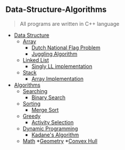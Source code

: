 ## Data-Structure-Algorithms ##
>All programs are written in C++ language

  * [Data Structure](https://github.com/ssashish21/Data-Structure-Algorithms/tree/master/Data%20Structure)
      * [Array](https://github.com/ssashish21/Data-Structure-Algorithms/tree/master/Data%20Structure/Array)
          * [Dutch National Flag Problem](https://github.com/ssashish21/Data-Structure-Algorithms/blob/master/Data%20Structure/Array/DutchNationalFlagProb.cpp) 
          * [Juggling Algorithm](https://github.com/ssashish21/Data-Structure-Algorithms/blob/master/Data%20Structure/Array/Juggling%20Algorithm.cpp)      
      * [Linked List](https://github.com/ssashish21/Data-Structure-Algorithms/tree/master/Data%20Structure/Linked%20List)
          * [Singly LL implementation](https://github.com/ssashish21/Data-Structure-Algorithms/blob/master/Data%20Structure/Linked%20List/linkedlist.cpp)
     * [Stack](https://github.com/ssashish21/Data-Structure-Algorithms/tree/master/Data%20Structure/Stack)
          * [Array Implementation](https://github.com/ssashish21/Data-Structure-Algorithms/blob/master/Data%20Structure/Stack/stack.cpp)
  * [Algorithms](https://github.com/ssashish21/Data-Structure-Algorithms/tree/master/Algorithms)
      * [Searching](https://github.com/ssashish21/Data-Structure-Algorithms/tree/master/Algorithms/Searching)
          * [Binary Search](https://github.com/ssashish21/Data-Structure-Algorithms/blob/master/Algorithms/Searching/Binarysearch.cpp)
      * [Sorting](https://github.com/ssashish21/Data-Structure-Algorithms/tree/master/Algorithms/Sorting)
          * [Merge Sort](https://github.com/ssashish21/Data-Structure-Algorithms/blob/master/Algorithms/Sorting/Merge%20Sort.cpp)
      * [Greedy](https://github.com/ssashish21/Data-Structure-Algorithms/tree/master/Algorithms/Greedy)
          * [Activity Selection](https://github.com/ssashish21/Data-Structure-Algorithms/blob/master/Algorithms/Greedy/BUSYMAN.cpp)
      * [Dynamic Programming](https://github.com/ssashish21/Data-Structure-Algorithms/tree/master/Algorithms/Dynamic%20Programming)
          * [Kadane's Algorithm](https://github.com/ssashish21/Data-Structure-Algorithms/blob/master/Algorithms/Dynamic%20Programming/kadane.cpp)
    * [Math](https://github.com/ssashish21/Data-Structure-Algorithms/tree/master/Math)
        *[Geometry]()
            *[Convex Hull](https://github.com/ssashish21/Data-Structure-Algorithms/blob/master/Math/convexhull.cpp)
  
